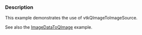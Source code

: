 ### Description
This example demonstrates the use of vtkQImageToImageSource.

See also the [ImageDataToQImage](Cxx/Qt/ImageDataToQImage) example.
